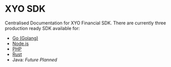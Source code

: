 # XYO SDK
Centralised Documentation for XYO Financial SDK. There are currently three production ready SDK available for:

 * [Go (Golang)](https://github.com/syniol/xyo-sdk-go)
 * [Node.js](https://github.com/syniol/xyo-sdk-node)
 * [PHP](https://github.com/syniol/xyo-sdk-php)
 * [Rust](https://github.com/syniol/xyo-sdk-rust)
 * Java: _Future Planned_
